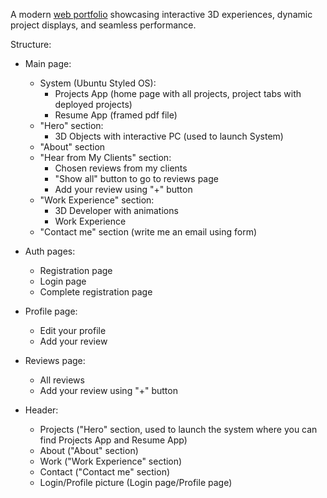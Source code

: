 A modern [web portfolio](https://portfolio-sigma-ebon-23.vercel.app) showcasing interactive 3D experiences, dynamic project displays, and seamless performance.

Structure:
- Main page: 
  - System (Ubuntu Styled OS):
    - Projects App (home page with all projects, project tabs with deployed projects)
    - Resume App (framed pdf file)
  - "Hero" section:
    - 3D Objects with interactive PC (used to launch System)
  - "About" section
  - "Hear from My Clients" section:
    - Chosen reviews from my clients
    - "Show all" button to go to reviews page
    - Add your review using "+" button
  - "Work Experience" section:
    - 3D Developer with animations
    - Work Experience
  - "Contact me" section (write me an email using form)

- Auth pages:
  - Registration page
  - Login page
  - Complete registration page

- Profile page:
  - Edit your profile
  - Add your review

- Reviews page:
  - All reviews
  - Add your review using "+" button

- Header:
  - Projects ("Hero" section, used to launch the system where you can find Projects App and Resume App)
  - About ("About" section)
  - Work ("Work Experience" section)
  - Contact ("Contact me" section)
  - Login/Profile picture (Login page/Profile page)